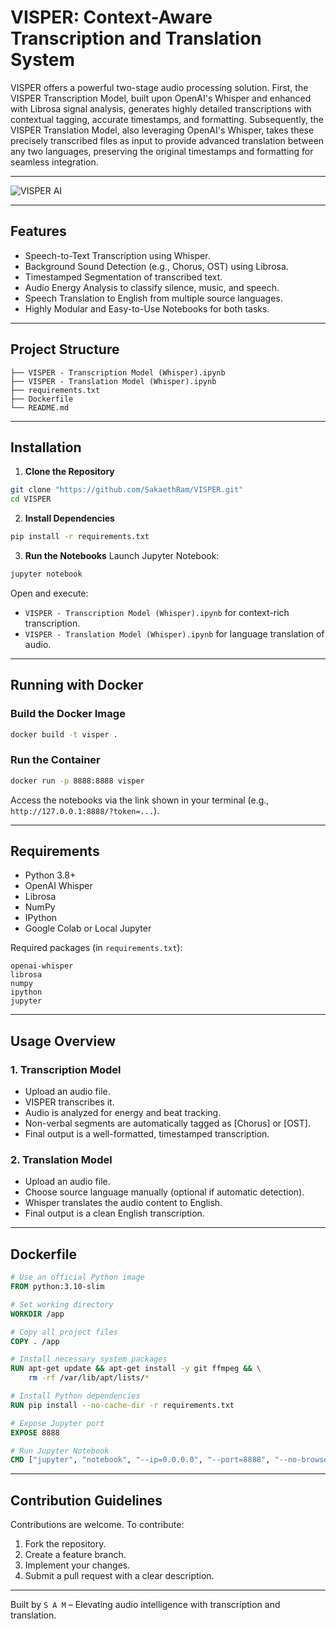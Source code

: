 # VISPER: Context-Aware Transcription and Translation System

VISPER offers a powerful two-stage audio processing solution. First, the VISPER Transcription Model, built upon OpenAI's Whisper and enhanced with Librosa signal analysis, generates highly detailed transcriptions with contextual tagging, accurate timestamps, and formatting. Subsequently, the VISPER Translation Model, also leveraging OpenAI's Whisper, takes these precisely transcribed files as input to provide advanced translation between any two languages, preserving the original timestamps and formatting for seamless integration.

---

![VISPER AI](https://github.com/user-attachments/assets/3bc52e9c-5291-4358-829d-f19970701e3a)

---


## Features

- Speech-to-Text Transcription using Whisper.
- Background Sound Detection (e.g., Chorus, OST) using Librosa.
- Timestamped Segmentation of transcribed text.
- Audio Energy Analysis to classify silence, music, and speech.
- Speech Translation to English from multiple source languages.
- Highly Modular and Easy-to-Use Notebooks for both tasks.

---

## Project Structure

```
├── VISPER - Transcription Model (Whisper).ipynb
├── VISPER - Translation Model (Whisper).ipynb
├── requirements.txt
├── Dockerfile
└── README.md
```

---

## Installation

1. **Clone the Repository**
```bash
git clone "https://github.com/SakaethRam/VISPER.git"
cd VISPER
```

2. **Install Dependencies**
```bash
pip install -r requirements.txt
```

3. **Run the Notebooks**
Launch Jupyter Notebook:
```bash
jupyter notebook
```
Open and execute:
- `VISPER - Transcription Model (Whisper).ipynb` for context-rich transcription.
- `VISPER - Translation Model (Whisper).ipynb` for language translation of audio.

---

## Running with Docker

### Build the Docker Image
```bash
docker build -t visper .
```

### Run the Container
```bash
docker run -p 8888:8888 visper
```

Access the notebooks via the link shown in your terminal (e.g., `http://127.0.0.1:8888/?token=...`).

---

## Requirements

- Python 3.8+
- OpenAI Whisper
- Librosa
- NumPy
- IPython
- Google Colab or Local Jupyter

Required packages (in `requirements.txt`):
```
openai-whisper
librosa
numpy
ipython
jupyter
```

---

## Usage Overview

### 1. Transcription Model
- Upload an audio file.
- VISPER transcribes it.
- Audio is analyzed for energy and beat tracking.
- Non-verbal segments are automatically tagged as [Chorus] or [OST].
- Final output is a well-formatted, timestamped transcription.

### 2. Translation Model
- Upload an audio file.
- Choose source language manually (optional if automatic detection).
- Whisper translates the audio content to English.
- Final output is a clean English transcription.

---

## Dockerfile

```dockerfile
# Use an official Python image
FROM python:3.10-slim

# Set working directory
WORKDIR /app

# Copy all project files
COPY . /app

# Install necessary system packages
RUN apt-get update && apt-get install -y git ffmpeg && \
    rm -rf /var/lib/apt/lists/*

# Install Python dependencies
RUN pip install --no-cache-dir -r requirements.txt

# Expose Jupyter port
EXPOSE 8888

# Run Jupyter Notebook
CMD ["jupyter", "notebook", "--ip=0.0.0.0", "--port=8888", "--no-browser", "--allow-root"]
```

---

## Contribution Guidelines

Contributions are welcome. To contribute:
1. Fork the repository.
2. Create a feature branch.
3. Implement your changes.
4. Submit a pull request with a clear description.

---

Built by `S A M` – Elevating audio intelligence with transcription and translation.
